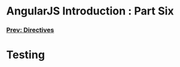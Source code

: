 AngularJS Introduction : Part Six
=================================

### [Prev: Directives](https://github.com/scottoffen/ps-notes/blob/master/angularjs/introduction/angularjs-introduction-05.md) ###

# Testing #
